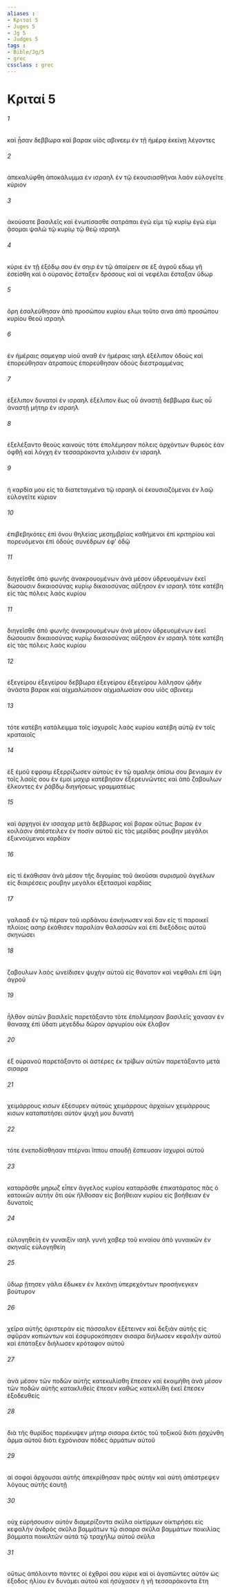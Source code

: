 ```yaml
---
aliases : 
- Κριταί 5
- Juges 5
- Jg 5
- Judges 5
tags : 
- Bible/Jg/5
- grec
cssclass : grec
---
```


# Κριταί 5

###### 1
καὶ ᾖσαν δεββωρα καὶ βαρακ υἱὸς αβινεεμ ἐν τῇ ἡμέρᾳ ἐκείνῃ λέγοντες
###### 2
ἀπεκαλύφθη ἀποκάλυμμα ἐν ισραηλ ἐν τῷ ἑκουσιασθῆναι λαὸν εὐλογεῖτε κύριον
###### 3
ἀκούσατε βασιλεῖς καὶ ἐνωτίσασθε σατράπαι ἐγώ εἰμι τῷ κυρίῳ ἐγώ εἰμι ᾄσομαι ψαλῶ τῷ κυρίῳ τῷ θεῷ ισραηλ
###### 4
κύριε ἐν τῇ ἐξόδῳ σου ἐν σηιρ ἐν τῷ ἀπαίρειν σε ἐξ ἀγροῦ εδωμ γῆ ἐσείσθη καὶ ὁ οὐρανὸς ἔσταξεν δρόσους καὶ αἱ νεφέλαι ἔσταξαν ὕδωρ
###### 5
ὄρη ἐσαλεύθησαν ἀπὸ προσώπου κυρίου ελωι τοῦτο σινα ἀπὸ προσώπου κυρίου θεοῦ ισραηλ
###### 6
ἐν ἡμέραις σαμεγαρ υἱοῦ αναθ ἐν ἡμέραις ιαηλ ἐξέλιπον ὁδοὺς καὶ ἐπορεύθησαν ἀτραπούς ἐπορεύθησαν ὁδοὺς διεστραμμένας
###### 7
ἐξέλιπον δυνατοὶ ἐν ισραηλ ἐξέλιπον ἕως οὗ ἀναστῇ δεββωρα ἕως οὗ ἀναστῇ μήτηρ ἐν ισραηλ
###### 8
ἐξελέξαντο θεοὺς καινούς τότε ἐπολέμησαν πόλεις ἀρχόντων θυρεὸς ἐὰν ὀφθῇ καὶ λόγχη ἐν τεσσαράκοντα χιλιάσιν ἐν ισραηλ
###### 9
ἡ καρδία μου εἰς τὰ διατεταγμένα τῷ ισραηλ οἱ ἑκουσιαζόμενοι ἐν λαῷ εὐλογεῖτε κύριον
###### 10
ἐπιβεβηκότες ἐπὶ ὄνου θηλείας μεσημβρίας καθήμενοι ἐπὶ κριτηρίου καὶ πορευόμενοι ἐπὶ ὁδοὺς συνέδρων ἐφ' ὁδῷ
###### 11
διηγεῖσθε ἀπὸ φωνῆς ἀνακρουομένων ἀνὰ μέσον ὑδρευομένων ἐκεῖ δώσουσιν δικαιοσύνας κυρίῳ δικαιοσύνας αὔξησον ἐν ισραηλ τότε κατέβη εἰς τὰς πόλεις λαὸς κυρίου
###### 11
διηγεῖσθε ἀπὸ φωνῆς ἀνακρουομένων ἀνὰ μέσον ὑδρευομένων ἐκεῖ δώσουσιν δικαιοσύνας κυρίῳ δικαιοσύνας αὔξησον ἐν ισραηλ τότε κατέβη εἰς τὰς πόλεις λαὸς κυρίου
###### 12
ἐξεγείρου ἐξεγείρου δεββωρα ἐξεγείρου ἐξεγείρου λάλησον ᾠδήν ἀνάστα βαρακ καὶ αἰχμαλώτισον αἰχμαλωσίαν σου υἱὸς αβινεεμ
###### 13
τότε κατέβη κατάλειμμα τοῖς ἰσχυροῖς λαὸς κυρίου κατέβη αὐτῷ ἐν τοῖς κραταιοῖς
###### 14
ἐξ ἐμοῦ εφραιμ ἐξερρίζωσεν αὐτοὺς ἐν τῷ αμαληκ ὀπίσω σου βενιαμιν ἐν τοῖς λαοῖς σου ἐν ἐμοὶ μαχιρ κατέβησαν ἐξερευνῶντες καὶ ἀπὸ ζαβουλων ἕλκοντες ἐν ῥάβδῳ διηγήσεως γραμματέως
###### 15
καὶ ἀρχηγοὶ ἐν ισσαχαρ μετὰ δεββωρας καὶ βαρακ οὕτως βαρακ ἐν κοιλάσιν ἀπέστειλεν ἐν ποσὶν αὐτοῦ εἰς τὰς μερίδας ρουβην μεγάλοι ἐξικνούμενοι καρδίαν
###### 16
εἰς τί ἐκάθισαν ἀνὰ μέσον τῆς διγομίας τοῦ ἀκοῦσαι συρισμοῦ ἀγγέλων εἰς διαιρέσεις ρουβην μεγάλοι ἐξετασμοὶ καρδίας
###### 17
γαλααδ ἐν τῷ πέραν τοῦ ιορδάνου ἐσκήνωσεν καὶ δαν εἰς τί παροικεῖ πλοίοις ασηρ ἐκάθισεν παραλίαν θαλασσῶν καὶ ἐπὶ διεξόδοις αὐτοῦ σκηνώσει
###### 18
ζαβουλων λαὸς ὠνείδισεν ψυχὴν αὐτοῦ εἰς θάνατον καὶ νεφθαλι ἐπὶ ὕψη ἀγροῦ
###### 19
ἦλθον αὐτῶν βασιλεῖς παρετάξαντο τότε ἐπολέμησαν βασιλεῖς χανααν ἐν θανααχ ἐπὶ ὕδατι μεγεδδω δῶρον ἀργυρίου οὐκ ἔλαβον
###### 20
ἐξ οὐρανοῦ παρετάξαντο οἱ ἀστέρες ἐκ τρίβων αὐτῶν παρετάξαντο μετὰ σισαρα
###### 21
χειμάρρους κισων ἐξέσυρεν αὐτούς χειμάρρους ἀρχαίων χειμάρρους κισων καταπατήσει αὐτὸν ψυχή μου δυνατή
###### 22
τότε ἐνεποδίσθησαν πτέρναι ἵππου σπουδῇ ἔσπευσαν ἰσχυροὶ αὐτοῦ
###### 23
καταρᾶσθε μηρωζ εἶπεν ἄγγελος κυρίου καταρᾶσθε ἐπικατάρατος πᾶς ὁ κατοικῶν αὐτήν ὅτι οὐκ ἤλθοσαν εἰς βοήθειαν κυρίου εἰς βοήθειαν ἐν δυνατοῖς
###### 24
εὐλογηθείη ἐν γυναιξὶν ιαηλ γυνὴ χαβερ τοῦ κιναίου ἀπὸ γυναικῶν ἐν σκηναῖς εὐλογηθείη
###### 25
ὕδωρ ᾔτησεν γάλα ἔδωκεν ἐν λεκάνῃ ὑπερεχόντων προσήνεγκεν βούτυρον
###### 26
χεῖρα αὐτῆς ἀριστερὰν εἰς πάσσαλον ἐξέτεινεν καὶ δεξιὰν αὐτῆς εἰς σφῦραν κοπιώντων καὶ ἐσφυροκόπησεν σισαρα διήλωσεν κεφαλὴν αὐτοῦ καὶ ἐπάταξεν διήλωσεν κρόταφον αὐτοῦ
###### 27
ἀνὰ μέσον τῶν ποδῶν αὐτῆς κατεκυλίσθη ἔπεσεν καὶ ἐκοιμήθη ἀνὰ μέσον τῶν ποδῶν αὐτῆς κατακλιθεὶς ἔπεσεν καθὼς κατεκλίθη ἐκεῖ ἔπεσεν ἐξοδευθείς
###### 28
διὰ τῆς θυρίδος παρέκυψεν μήτηρ σισαρα ἐκτὸς τοῦ τοξικοῦ διότι ᾐσχύνθη ἅρμα αὐτοῦ διότι ἐχρόνισαν πόδες ἁρμάτων αὐτοῦ
###### 29
αἱ σοφαὶ ἄρχουσαι αὐτῆς ἀπεκρίθησαν πρὸς αὐτήν καὶ αὐτὴ ἀπέστρεψεν λόγους αὐτῆς ἑαυτῇ
###### 30
οὐχ εὑρήσουσιν αὐτὸν διαμερίζοντα σκῦλα οἰκτίρμων οἰκτιρήσει εἰς κεφαλὴν ἀνδρός σκῦλα βαμμάτων τῷ σισαρα σκῦλα βαμμάτων ποικιλίας βάμματα ποικιλτῶν αὐτά τῷ τραχήλῳ αὐτοῦ σκῦλα
###### 31
οὕτως ἀπόλοιντο πάντες οἱ ἐχθροί σου κύριε καὶ οἱ ἀγαπῶντες αὐτὸν ὡς ἔξοδος ἡλίου ἐν δυνάμει αὐτοῦ καὶ ἡσύχασεν ἡ γῆ τεσσαράκοντα ἔτη
